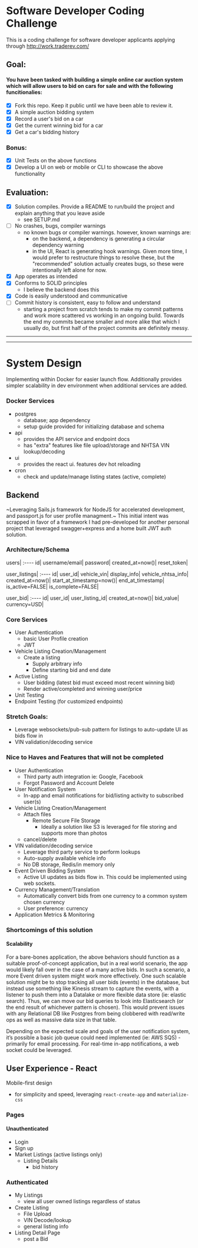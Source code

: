 # Software Developer Coding Challenge

This is a coding challenge for software developer applicants applying through http://work.traderev.com/

## Goal:

#### You have been tasked with building a simple online car auction system which will allow users to bid on cars for sale and with the following funcitionalies: 

  - [x] Fork this repo. Keep it public until we have been able to review it.
  - [x] A simple auction bidding system
  - [x] Record a user's bid on a car
  - [x] Get the current winning bid for a car
  - [x] Get a car's bidding history 

 ### Bonus:

  - [x] Unit Tests on the above functions
  - [x] Develop a UI on web or mobile or CLI to showcase the above functionality

## Evaluation:

 - [x] Solution compiles. Provide a README to run/build the project and explain anything that you leave aside
    - see SETUP.md
 - [ ] No crashes, bugs, compiler warnings
    - no known bugs or compiler warnings. however, known warnings are:
      - on the backend, a dependency is generating a circular dependency warning
      - in the UI, React is generating hook warnings. Given more time, I would prefer to restructure things to resolve these, but the "recommended" solution actually creates bugs, so these were intentionally left alone for now.
 - [x] App operates as intended
 - [x] Conforms to SOLID principles
    - I believe the backend does this
 - [x] Code is easily understood and communicative
 - [ ] Commit history is consistent, easy to follow and understand
    - starting a project from scratch tends to make my commit patterns and work more scattered vs working in an ongoing build. Towards the end my commits became smaller and more alike that which I usually do, but first half of the project commits are definitely messy. 


-------------
-------------
# System Design

Implementing within Docker for easier launch flow. Additionally provides simpler scalability in dev environment when additional services are added.

### Docker Services
- postgres
  - database; app dependency
  - setup guide provided for initializing database and schema
- api
  - provides the API service and endpoint docs
  - has "extra" features like file upload/storage and NHTSA VIN lookup/decoding
- ui
  - provides the react ui. features dev hot reloading
- cron
  - check and update/manage listing states (active, complete)

## Backend

~Leveraging Sails.js framework for NodeJS for accelerated development, and passport.js for user profile managment.~
This initial intent was scrapped in favor of a framework I had pre-developed for another personal project that leveraged swagger+express and a home built JWT auth solution. 


### Architecture/Schema

users|
:----
id|
username/email|
password|
created_at=now()|
reset_token|

user_listings|
:----
id|
user_id|
vehicle_vin|
display_info|
vehicle_nhtsa_info|
created_at=now()|
start_at_timestamp=now()|
end_at_timestamp|
is_active=FALSE|
is_complete=FALSE|

user_bid|
:----
id|
user_id|
user_listing_id|
created_at=now()|
bid_value|
currency=USD|


### Core Services
- User Authentication
    - basic User Profile creation
    - JWT
- Vehicle Listing Creation/Management
    - Create a listing
      - Supply arbitrary info
      - Define starting bid and end date
- Active Listing
  - User bidding (latest bid must exceed most recent winning bid)
  - Render active/completed and winning user/price
- Unit Testing
- Endpoint Testing (for customized endpoints)

### Stretch Goals:
- Leverage websockets/pub-sub pattern for listings to auto-update UI as bids flow in
- VIN validation/decoding service

### Nice to Haves and Features that will not be completed
- User Authentication
    - Third party auth integration ie: Google, Facebook
    - Forgot Password and Account Delete
- User Notification System
    - In-app and email notifications for bid/listing activity to subscribed user(s)
- Vehicle Listing Creation/Management
  - Attach files
    - Remote Secure File Storage
      - Ideally a solution like S3 is leveraged for file storing and supports more than photos
  - cancel/delete
- VIN validation/decoding service
  - Leverage third party service to perform lookups
  - Auto-supply available vehicle info
  - No DB storage, Redis/in memory only
- Event Driven Bidding System
    - Active UI updates as bids flow in. This could be implemented using web sockets.
- Currency Management/Translation
    - Automatically convert bids from one currency to a common system chosen currency
    - User preference: currency
- Application Metrics & Monitoring

### Shortcomings of this solution
#### Scalability
For a bare-bones application, the above behaviors should function as a suitable proof-of-concept application, but in a real world scenario, the app would likely fall over in the case of a many active bids. In such a scenario, a more Event driven system might work more effectively. One such scalable solution might be to stop tracking all user bids (events) in the database, but instead use something like Kinesis stream to capture the events, with a listener to push them into a Datalake or more flexible data store (ie: elastic search). Thus, we can move our bid queries to look into Elasticsearch (or the end result of whichever pattern is chosen).  This would prevent issues with any Relational DB like Postgres from being clobbered with read/write ops as well as massive data size in that table.

Depending on the expected scale and goals of the user notification system, it’s possible a basic job queue could need implemented (ie: AWS SQS) - primarily for email processing. For real-time in-app notifications, a web socket could be leveraged.



## User Experience - React

Mobile-first design
 - for simplicity and speed, leveraging `react-create-app` and `materialize-css`


### Pages
#### Unauthenticated
- Login
- Sign up
- Market Listings (active listings only)
  - Listing Details
    - bid history

### Authenticated
- My Listings
  - view all user owned listings regardless of status
- Create Listing
  - File Upload
  - VIN Decode/lookup
  - general listing info
- Listing Detail Page
  - post a Bid
